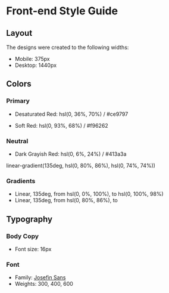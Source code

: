 # Front-end Style Guide

## Layout

The designs were created to the following widths:

- Mobile: 375px
- Desktop: 1440px

## Colors

### Primary

- Desaturated Red: hsl(0, 36%, 70%) / #ce9797

- Soft Red: hsl(0, 93%, 68%) / #f96262


### Neutral

- Dark Grayish Red: hsl(0, 6%, 24%) / #413a3a

linear-gradient(135deg, hsl(0, 80%, 86%), hsl(0, 74%, 74%))
### Gradients

- Linear, 135deg, from hsl(0, 0%, 100%), to hsl(0, 100%, 98%)
- Linear, 135deg, from hsl(0, 80%, 86%), to 

## Typography

### Body Copy

- Font size: 16px

### Font

- Family: [Josefin Sans](https://fonts.google.com/specimen/Josefin+Sans)
- Weights: 300, 400, 600
    